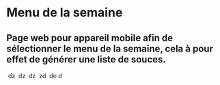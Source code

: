 Menu de la semaine
=
Page web pour appareil mobile afin de sélectionner le menu de la semaine, cela à pour effet de générer une liste de souces.
-
&nbsp;dz
&nbsp;dz
&nbsp;dz
&nbsp;zd
&nbsp;do
d
